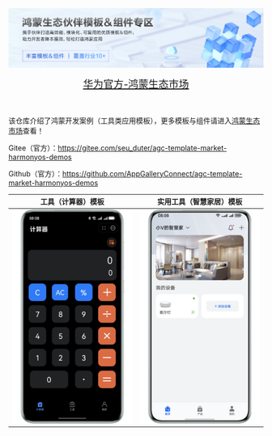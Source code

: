 ![输入图片说明](%E5%8D%8E%E4%B8%BA%E5%AE%98%E6%96%B9-%E9%B8%BF%E8%92%99%E7%94%9F%E6%80%81%E5%B8%82%E5%9C%BA.png)

<div align="center">
  <span style="font-size: 20px;">
    <a href="https://developer.huawei.com/consumer/cn/market/prod-list?origin=template">华为官方-鸿蒙生态市场</a>
  </span>
</div>

</br>
</br>

该仓库介绍了鸿蒙开发案例（工具类应用模板），更多模板与组件请进入[鸿蒙生态市场](https://developer.huawei.com/consumer/cn/market/prod-list/4437348dd20f48249540d1b57ef2eff6/categoryL2_202410080002)查看！

Gitee（官方）：https://gitee.com/seu_duter/agc-template-market-harmonyos-demos

Github（官方）：https://github.com/AppGalleryConnect/agc-template-market-harmonyos-demos

| 工具（计算器）模板 | 实用工具（智慧家居）模板 | 
|:---:|:---:|
| ![输入图片说明](%E8%AE%A1%E7%AE%97%E5%99%A8%E5%85%83%E6%9C%8D%E5%8A%A1%E6%A8%A1%E6%9D%BF.png)|![输入图片说明](%E6%99%BA%E6%85%A7%E5%AE%B6%E5%B1%85%E5%BA%94%E7%94%A8%E6%A8%A1%E6%9D%BF.png)| 
